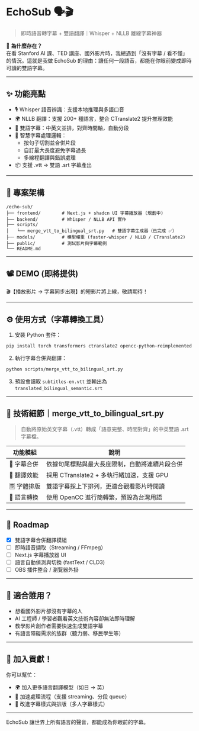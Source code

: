 # EchoSub 🗣️🎬  
> 即時語音轉字幕 + 雙語翻譯｜Whisper + NLLB 離線字幕神器

🎯 **為什麼存在？**  
在看 Stanford AI 課、TED 講座、國外影片時，我總遇到「沒有字幕 / 看不懂」的情況。這就是我做 EchoSub 的理由：讓任何一段語音，都能在你眼前變成即時可讀的雙語字幕。

---

## ✨ 功能亮點

- 🎙 Whisper 語音辨識：支援本地推理與多語口音
- 🌍 NLLB 翻譯：支援 200+ 種語言，整合 CTranslate2 提升推理效能
- 💬 雙語字幕：中英文並排，對齊時間軸，自動分段
- 🧠 智慧字幕處理邏輯：
  - 按句子切割並合併片段
  - 自訂最大長度避免字幕過長
  - 多線程翻譯與錯誤處理
- 📦 支援 .vtt → 雙語 .srt 字幕產出

---

## 📂 專案架構

```
/echo-sub/
├── frontend/        # Next.js + shadcn UI 字幕播放器 (規劃中)
├── backend/         # Whisper / NLLB API 實作
├── scripts/
│   └── merge_vtt_to_bilingual_srt.py   # 雙語字幕生成器（已完成 ✅）
├── models/          # 模型權重 (faster-whisper / NLLB / CTranslate2)
├── public/          # 測試影片與字幕範例
└── README.md
```

---

## 📽️ DEMO (即將提供)
🎬【播放影片 → 字幕同步出現】的短影片將上線，敬請期待！

---

## ⚙️ 使用方式（字幕轉換工具）

1. 安裝 Python 套件：
```bash
pip install torch transformers ctranslate2 opencc-python-reimplemented
```

2. 執行字幕合併與翻譯：
```bash
python scripts/merge_vtt_to_bilingual_srt.py
```

3. 預設會讀取 `subtitles-en.vtt` 並輸出為 `translated_bilingual_semantic.srt`

---

## 🔬 技術細節｜merge_vtt_to_bilingual_srt.py

> 自動將原始英文字幕（.vtt）轉成「語意完整、時間對齊」的中英雙語 .srt 字幕檔。

| 功能模組 | 說明 |
|----------|------|
| 📌 字幕合併 | 依據句尾標點與最大長度限制，自動將連續片段合併 |
| 🧠 翻譯效能 | 採用 CTranslate2 + 多執行緒加速，支援 GPU |
| 🈳 字體排版 | 雙語字幕採上下排列，更適合觀看影片時閱讀 |
| 🔁 語言轉換 | 使用 OpenCC 進行簡轉繁，預設為台灣用語 |

---

## 🧱 Roadmap

- [x] 雙語字幕合併翻譯模組
- [ ] 即時語音擷取（Streaming / FFmpeg）
- [ ] Next.js 字幕播放器 UI
- [ ] 語言自動偵測與切換 (fastText / CLD3)
- [ ] OBS 插件整合 / 瀏覽器外掛

---

## 👀 適合誰用？

- 想看國外影片卻沒有字幕的人
- AI 工程師 / 學習者觀看英文技術內容卻無法即時理解
- 教學影片創作者需要快速生成雙語字幕
- 有語言障礙需求的族群（聽力弱、移民學生等）

---

## 🤝 加入貢獻！

你可以幫忙：

- 🌍 加入更多語言翻譯模型（如日 → 英）
- 🚀 加速處理流程（支援 streaming、分段 queue）
- 🧪 改進字幕樣式與排版（多人字幕樣式）

---

EchoSub 讓世界上所有語言的聲音，都能成為你眼前的字幕。


